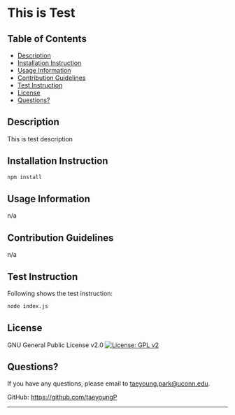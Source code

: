 
  # This is Test

  ## Table of Contents
   * [Description](#description)
   * [Installation Instruction](#installation-instruction)
   * [Usage Information](#usage-information)
   * [Contribution Guidelines](#contribution-guidelines)
   * [Test Instruction](#test-instruction)
   * [License](#license)
   * [Questions?](#questions?)

  ## Description
  This is test description
  
  ## Installation Instruction
  ```md
  npm install
  ```

  ## Usage Information
  n/a
  
  ## Contribution Guidelines
  n/a
  
  ## Test Instruction
  Following shows the test instruction:
  ```md
  node index.js
  ```
  
  ## License
  GNU General Public License v2.0
  [![License: GPL v2](https://img.shields.io/badge/License-GPL%20v2-blue.svg)](https://www.gnu.org/licenses/old-licenses/gpl-2.0.en.html)

  ## Questions?
  If you have any questions, please email to taeyoung.park@uconn.edu.

  GitHub: https://github.com/taeyoungP

  ---

